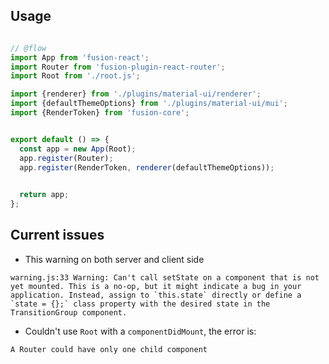 ## Usage

```js

// @flow
import App from 'fusion-react';
import Router from 'fusion-plugin-react-router';
import Root from './root.js';

import {renderer} from './plugins/material-ui/renderer';
import {defaultThemeOptions} from './plugins/material-ui/mui';
import {RenderToken} from 'fusion-core';


export default () => {
  const app = new App(Root);
  app.register(Router);
  app.register(RenderToken, renderer(defaultThemeOptions));

  
  return app;
};

```

## Current issues

- This warning on both server and client side

```
warning.js:33 Warning: Can't call setState on a component that is not yet mounted. This is a no-op, but it might indicate a bug in your application. Instead, assign to `this.state` directly or define a `state = {};` class property with the desired state in the TransitionGroup component.
```

- Couldn't use `Root` with a `componentDidMount`, the error is: 

```
A Router could have only one child component
```